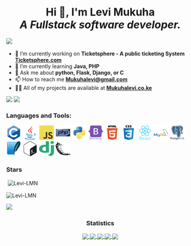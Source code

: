 <h1 align="center">Hi 👋, I'm Levi Mukuha <br> <i>A Fullstack software developer.</i></h1>

![](https://komarev.com/ghpvc/?username=Levi-LMN)

- 🔭 I’m currently working on **Ticketsphere - A public ticketing System [Ticketsphere.com](https://lmn.pythonanywhere.com)**
- 🌱 I’m currently learning **Java, PHP**
- 💬 Ask me about **python, Flask, Django, or C**
- 📫 How to reach me **Mukuhalevi@gmail.com**
- 👨‍💻 All of my projects are available at **[Mukuhalevi.co.ke](https://levi-lmn.github.io/Portfolio/)**

<div> <a href="https://github.com/Levi-LMN" target="_blank"><img src="https://img.shields.io/badge/GitHub-100000?style=for-the-badge&logo=github&logoColor=white" target="_blank"></a>
<a href = "mailto:Mukuhalevi@gmail.com"><img src="https://img.shields.io/badge/-Gmail-%23333?style=for-the-badge&logo=gmail&logoColor=white" target="_blank"></a>
</div><h3 align="left">Languages and Tools:</h3>
<p align="left">
<img src="https://raw.githubusercontent.com/teamedwardforever/Readme-Generator/71f25dd8b98329b168142a6b782a107b75eab178/svg/Skills/Languages/c-original.svg" alt="C" width="40" height="40"/>
<img src="https://raw.githubusercontent.com/teamedwardforever/Readme-Generator/71f25dd8b98329b168142a6b782a107b75eab178/svg/Skills/Languages/java-original.svg" alt="Java" width="40" height="40"/>
<img src="https://raw.githubusercontent.com/teamedwardforever/Readme-Generator/71f25dd8b98329b168142a6b782a107b75eab178/svg/Skills/Languages/javascript-original.svg" alt="Javascript" width="40" height="40"/>
<img src="https://raw.githubusercontent.com/teamedwardforever/Readme-Generator/71f25dd8b98329b168142a6b782a107b75eab178/svg/Skills/Languages/php-original.svg" alt="PHP" width="40" height="40"/>
<img src="https://raw.githubusercontent.com/teamedwardforever/Readme-Generator/71f25dd8b98329b168142a6b782a107b75eab178/svg/Skills/Languages/python-original.svg" alt="Python" width="40" height="40"/>
<img src="https://raw.githubusercontent.com/teamedwardforever/Readme-Generator/71f25dd8b98329b168142a6b782a107b75eab178/svg/Skills/Frontend/bootstrap-plain-wordmark.svg" alt="Bootstrap" width="40" height="40"/>
<img src="https://raw.githubusercontent.com/teamedwardforever/Readme-Generator/71f25dd8b98329b168142a6b782a107b75eab178/svg/Skills/Frontend/html5-original-wordmark.svg" alt="HTML" width="40" height="40"/>
<img src="https://raw.githubusercontent.com/teamedwardforever/Readme-Generator/71f25dd8b98329b168142a6b782a107b75eab178/svg/Skills/Frontend/css3-original-wordmark.svg" alt="Css" width="40" height="40"/>
<img src="https://raw.githubusercontent.com/teamedwardforever/Readme-Generator/71f25dd8b98329b168142a6b782a107b75eab178/svg/Skills/Frontend/react-original-wordmark.svg" alt="React" width="40" height="40"/>
<img src="https://raw.githubusercontent.com/teamedwardforever/Readme-Generator/71f25dd8b98329b168142a6b782a107b75eab178/svg/Skills/Database/mysql-original-wordmark.svg" alt="Mysql" width="40" height="40"/>
<img src="https://raw.githubusercontent.com/teamedwardforever/Readme-Generator/71f25dd8b98329b168142a6b782a107b75eab178/svg/Skills/Database/postgresql-original-wordmark.svg" alt="Postgresql" width="40" height="40"/>
<img src="https://raw.githubusercontent.com/teamedwardforever/Readme-Generator/71f25dd8b98329b168142a6b782a107b75eab178/svg/Skills/Database/sqlite-icon.svg" alt="Sqlite" width="40" height="40"/>
<img src="https://raw.githubusercontent.com/teamedwardforever/Readme-Generator/71f25dd8b98329b168142a6b782a107b75eab178/svg/Skills/Devops/gnu_bash-icon.svg" alt="Gnu Bash" width="40" height="40"/>
<img src="https://raw.githubusercontent.com/teamedwardforever/Readme-Generator/71f25dd8b98329b168142a6b782a107b75eab178/svg/Skills/Framework/django.svg" alt="Django" width="40" height="40"/>
<img src="https://raw.githubusercontent.com/teamedwardforever/Readme-Generator/71f25dd8b98329b168142a6b782a107b75eab178/svg/Skills/Framework/pocoo_flask-icon.svg" alt="Flask" width="40" height="40"/>
</p>

<h3 align="left">Stars</h3>
<p>&nbsp;<img align="center" height="180em" src="https://github-readme-stats.vercel.app/api?username=Levi-LMN&show_icons=true&locale=en&theme=dark" alt="Levi-LMN" /></p>

<p><img align="center" height="180em" src="https://github-readme-streak-stats.herokuapp.com/?user=Levi-LMN&theme=" alt="Levi-LMN" /></p>

<img src="https://user-images.githubusercontent.com/73097560/115834477-dbab4500-a447-11eb-908a-139a6edaec5c.gif"><h3 align="center">Statistics</h3>
<div align="center">
<a href="https://github.com/Levi-LMN">
<img align="center" src="http://github-profile-summary-cards.vercel.app/api/cards/stats?username=Levi-LMN&theme=2077" height="180em" />
<img align="center" src="http://github-profile-summary-cards.vercel.app/api/cards/most-commit-language?username=Levi-LMN&theme=2077" height="180em" />
<img align="center" src="http://github-profile-summary-cards.vercel.app/api/cards/repos-per-language?username=Levi-LMN&theme=2077" height="180em" />
<img align="center" src="http://github-profile-summary-cards.vercel.app/api/cards/productive-time?username=Levi-LMN&theme=2077" height="180em" />
<img align="center" src="http://github-profile-summary-cards.vercel.app/api/cards/profile-details?username=Levi-LMN&theme=2077" height="180em" />
</div>
